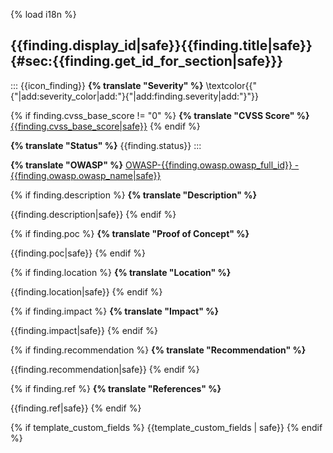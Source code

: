 {% load i18n %}

## {{finding.display_id|safe}}{{finding.title|safe}} {#sec:{{finding.get_id_for_section|safe}}}

::: {{icon_finding}}
**{% translate "Severity" %}** \textcolor{{"{"|add:severity_color|add:"}{"|add:finding.severity|add:"}"}} 



{% if finding.cvss_base_score != "0" %}
**{% translate "CVSS Score" %}** [{{finding.cvss_base_score|safe}}](https://www.first.org/cvss/calculator/{{finding.report.cvss_version|safe}}#{{finding.get_cvss_score_anchor|safe}})
{% endif %}

**{% translate "Status" %}** {{finding.status}}
:::

**{% translate "OWASP" %}** [OWASP-{{finding.owasp.owasp_full_id}} - {{finding.owasp.owasp_name|safe}}]({{finding.owasp.owasp_url}})

{% if finding.description %}
**{% translate "Description" %}**

{{finding.description|safe}}
{% endif %}

{% if finding.poc %}
**{% translate "Proof of Concept" %}**

{{finding.poc|safe}}
{% endif %}

{% if finding.location %}
**{% translate "Location" %}**

{{finding.location|safe}}
{% endif %}

{% if finding.impact %}
**{% translate "Impact" %}**

{{finding.impact|safe}}
{% endif %}

{% if finding.recommendation %}
**{% translate "Recommendation" %}**

{{finding.recommendation|safe}}
{% endif %}

{% if finding.ref %}
**{% translate "References" %}**

{{finding.ref|safe}}
{% endif %}

{% if template_custom_fields %}
{{template_custom_fields | safe}}
{% endif %}
